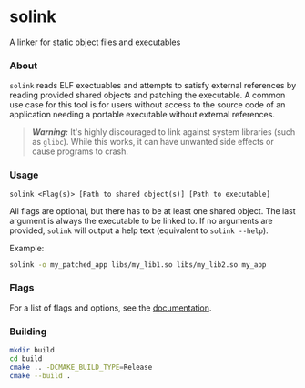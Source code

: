 # solink
A linker for static object files and executables

### About
`solink` reads ELF exectuables and attempts to satisfy external references by
reading provided shared objects and patching the executable.
A common use case for this tool is for users without access to the 
source code of an application needing a portable executable without external
references.

> **_Warning:_** 
> It's highly discouraged to link against system libraries (such as `glibc`).
> While this works, it can have unwanted side effects or cause programs to 
> crash.

### Usage
```
solink <Flag(s)> [Path to shared object(s)] [Path to executable]
```
All flags are optional, but there has to be at least one shared object.
The last argument is always the executable to be linked to.
If no arguments are provided, `solink` will output a help text (equivalent to
`solink --help`).

Example:
```sh
solink -o my_patched_app libs/my_lib1.so libs/my_lib2.so my_app
```

### Flags
For a list of flags and options, see the [documentation](docs/flags.md).

### Building
```sh
mkdir build
cd build
cmake .. -DCMAKE_BUILD_TYPE=Release
cmake --build .
```
